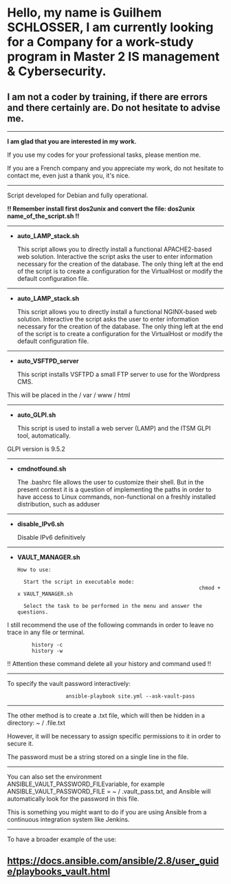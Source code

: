 # Hello, my name is __Guilhem SCHLOSSER__, I am currently looking for a Company for a work-study program in Master 2 IS management & Cybersecurity.

## I am not a coder by training, if there are errors and there certainly are. Do not hesitate to advise me.

-----------------------------------------------------------------------------------------------------------------

__I am glad that you are interested in my work.__

If you use my codes for your professional tasks, please mention me.

If you are a French company and you appreciate my work, do not hesitate to contact me, even just a thank you, it's nice.

-----------------------------------------------------------------------------------------------------------------

Script developed for Debian and fully operational.

__!! Remember install first dos2unix and convert the file: dos2unix name_of_the_script.sh !!__

-----------------------------------------------------------------------------------------------------------------

* __auto_LAMP_stack.sh__

    This script allows you to directly install a functional APACHE2-based web solution. Interactive the script asks the user to enter information necessary for the creation of the database. The only thing left at the end of the script is to create a configuration for the VirtualHost or modify the default configuration file.

-----------------------------------------------------------------------------------------------------------------


* __auto_LAMP_stack.sh__
    
    This script allows you to directly install a functional NGINX-based web solution. Interactive the script asks the user to enter information necessary for the creation of the database. The only thing left at the end of the script is to create a configuration for the VirtualHost or modify the default configuration file.

-----------------------------------------------------------------------------------------------------------------

* __auto_VSFTPD_server__

    This script installs VSFTPD a small FTP server to use for the Wordpress CMS.

This will be placed in the / var / www / html

-----------------------------------------------------------------------------------------------------------------

* __auto_GLPI.sh__

    This script is used to install a web server (LAMP) and the ITSM GLPI tool, automatically.

GLPI version is 9.5.2

-----------------------------------------------------------------------------------------------------------------

* __cmdnotfound.sh__

    The .bashrc file allows the user to customize their shell. But in the present context it is a question of implementing the paths in order to have access to Linux commands, non-functional on a freshly installed distribution, such as adduser

-----------------------------------------------------------------------------------------------------------------

* __disable_IPv6.sh__

    Disable IPv6 definitively

-----------------------------------------------------------------------------------------------------------------
* __VAULT_MANAGER.sh__

      How to use:

        Start the script in executable mode:
                                                                 chmod + x VAULT_MANAGER.sh

        Select the task to be performed in the menu and answer the questions.

I still recommend the use of the following commands in order to leave no trace in any file or terminal.

            history -c
            history -w

!! Attention these command delete all your history and command used !!

---


To specify the vault password interactively:

                       ansible-playbook site.yml --ask-vault-pass

***

The other method is to create a .txt file, which will then be hidden in a directory:
~ / .file.txt

However, it will be necessary to assign specific permissions to it in order to secure it.

The password must be a string stored on a single line in the file.

***
You can also set the environment ANSIBLE_VAULT_PASSWORD_FILEvariable, for example ANSIBLE_VAULT_PASSWORD_FILE = ~ / .vault_pass.txt, and Ansible will automatically look for the password in this file.

This is something you might want to do if you are using Ansible from a continuous integration system like Jenkins.

***

To have a broader example of the use:

https://docs.ansible.com/ansible/2.8/user_guide/playbooks_vault.html
-----------------------------------------------------------------------------------------------------------------
